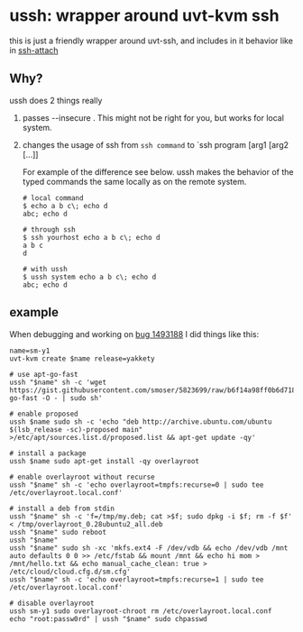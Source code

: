 # ussh: wrapper around uvt-kvm ssh

this is just a friendly wrapper around uvt-ssh, and includes in it 
behavior like in [ssh-attach](http://smoser.brickies.net/git/?p=snippits.git;a=blob;f=bash/ssh-attach;hb=HEAD)

## Why?
ussh does 2 things really

  1. passes --insecure .  This might not be right for you, but works for local system.
  1. changes the usage of ssh from `ssh command` to `ssh program [arg1 [arg2 [...]]
  
     For example of the difference see below.  ussh makes the behavior of the typed commands the same locally as on the remote system.
     
         # local command
         $ echo a b c\; echo d
         abc; echo d
         
         # through ssh
         $ ssh yourhost echo a b c\; echo d
         a b c
         d
         
         # with ussh
         $ ussh system echo a b c\; echo d
         abc; echo d
         
  
## example
When debugging and working on [bug 1493188](http://launchpad.net/bugs/1493188) I did things like this:

    name=sm-y1
    uvt-kvm create $name release=yakkety
    
    # use apt-go-fast
    ussh "$name" sh -c 'wget https://gist.githubusercontent.com/smoser/5823699/raw/b6f14a98ff0b6d7182477107ceb484bc11c285c9/apt-go-fast -O - | sudo sh'
    
    # enable proposed
    ussh $name sudo sh -c 'echo "deb http://archive.ubuntu.com/ubuntu $(lsb_release -sc)-proposed main" >/etc/apt/sources.list.d/proposed.list && apt-get update -qy'
    
    # install a package
    ussh $name sudo apt-get install -qy overlayroot
    
    # enable overlayroot without recurse
    ussh "$name" sh -c 'echo overlayroot=tmpfs:recurse=0 | sudo tee /etc/overlayroot.local.conf'
    
    # install a deb from stdin
    ussh "$name" sh -c 'f=/tmp/my.deb; cat >$f; sudo dpkg -i $f; rm -f $f' < /tmp/overlayroot_0.28ubuntu2_all.deb
    ussh "$name" sudo reboot
    ussh "$name"
    ussh "$name" sudo sh -xc 'mkfs.ext4 -F /dev/vdb && echo /dev/vdb /mnt auto defaults 0 0 >> /etc/fstab && mount /mnt && echo hi mom > /mnt/hello.txt && echo manual_cache_clean: true > /etc/cloud/cloud.cfg.d/sm.cfg'
    ussh "$name" sh -c 'echo overlayroot=tmpfs:recurse=1 | sudo tee /etc/overlayroot.local.conf'

    # disable overlayroot
    ussh sm-y1 sudo overlayroot-chroot rm /etc/overlayroot.local.conf
    echo "root:passw0rd" | ussh "$name" sudo chpasswd